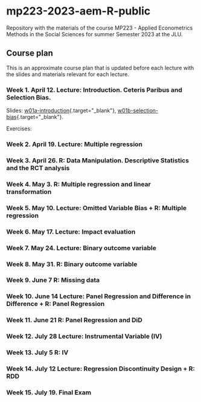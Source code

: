 # mp223-2023-aem-R-public

Repository with the materials of the course MP223 - Applied Econometrics Methods in the Social Sciences for summer Semester 2023 at the JLU.

## Course plan

This is an approximate course plan that is updated before each lecture with the slides and materials relevant for each lecture.

### Week 1. April 12. Lecture: Introduction. Ceteris Paribus and Selection Bias.

Slides: [w01a-introduction](/docs/slides/w01b-selection-bias.html){.target=\"_blank\"}, [w01b-selection-bias](/docs/slides/w01b-selection-bias.html){.target=\"_blank\"}.

Exercises:

### Week 2. April 19. Lecture: Multiple regression

### Week 3. April 26. R: Data Manipulation. Descriptive Statistics and the RCT analysis

### Week 4. May 3. R: Multiple regression and linear transformation

### Week 5. May 10. Lecture: Omitted Variable Bias + R: Multiple regression

### Week 6. May 17. Lecture: Impact evaluation

### Week 7. May 24. Lecture: Binary outcome variable

### Week 8. May 31. R: Binary outcome variable

### Week 9. June 7 R: Missing data

### Week 10. June 14 Lecture: Panel Regression and Difference in Difference + R: Panel Regression

### Week 11. June 21 R: Panel Regression and DiD

### Week 12. July 28 Lecture: Instrumental Variable (IV)

### Week 13. July 5 R: IV

### Week 14. July 12 Lecture: Regression Discontinuity Design + R: RDD

### Week 15. July 19. Final Exam
